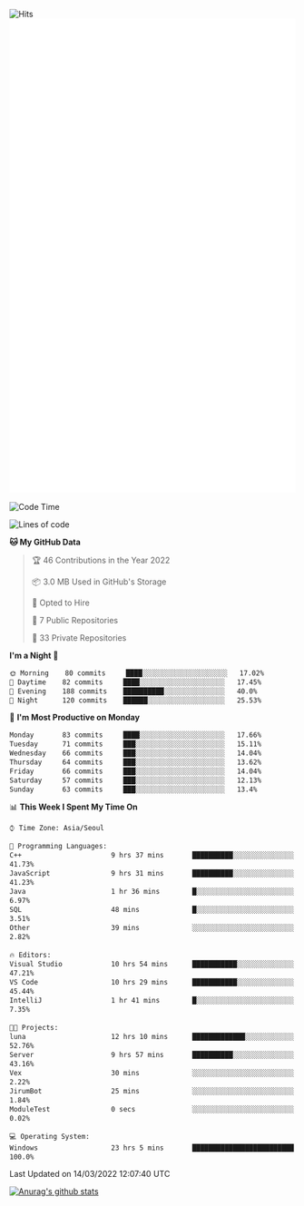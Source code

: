 ![Hits](https://hits.seeyoufarm.com/api/count/incr/badge.svg?url=https%3A%2F%2Fgithub.com%2Fkokose1234&count_bg=%2379C83D&title_bg=%23555555&icon=apple.svg&icon_color=%23E7E7E7&title=hits&edge_flat=false)
<br/>
![Metrics](https://github.com/kokose1234/kokose1234/blob/main/github-metrics.svg)

<!--START_SECTION:waka-->
![Code Time](http://img.shields.io/badge/Code%20Time-569%20hrs%2039%20mins-blue)

![Lines of code](https://img.shields.io/badge/From%20Hello%20World%20I%27ve%20Written-2%20Million%20lines%20of%20code-blue)

**🐱 My GitHub Data** 

> 🏆 46 Contributions in the Year 2022
 > 
> 📦 3.0 MB Used in GitHub's Storage 
 > 
> 💼 Opted to Hire
 > 
> 📜 7 Public Repositories 
 > 
> 🔑 33 Private Repositories  
 > 
**I'm a Night 🦉** 

```text
🌞 Morning    80 commits     ████░░░░░░░░░░░░░░░░░░░░░   17.02% 
🌆 Daytime    82 commits     ████░░░░░░░░░░░░░░░░░░░░░   17.45% 
🌃 Evening    188 commits    ██████████░░░░░░░░░░░░░░░   40.0% 
🌙 Night      120 commits    ██████░░░░░░░░░░░░░░░░░░░   25.53%

```
📅 **I'm Most Productive on Monday** 

```text
Monday       83 commits     ████░░░░░░░░░░░░░░░░░░░░░   17.66% 
Tuesday      71 commits     ███░░░░░░░░░░░░░░░░░░░░░░   15.11% 
Wednesday    66 commits     ███░░░░░░░░░░░░░░░░░░░░░░   14.04% 
Thursday     64 commits     ███░░░░░░░░░░░░░░░░░░░░░░   13.62% 
Friday       66 commits     ███░░░░░░░░░░░░░░░░░░░░░░   14.04% 
Saturday     57 commits     ███░░░░░░░░░░░░░░░░░░░░░░   12.13% 
Sunday       63 commits     ███░░░░░░░░░░░░░░░░░░░░░░   13.4%

```


📊 **This Week I Spent My Time On** 

```text
⌚︎ Time Zone: Asia/Seoul

💬 Programming Languages: 
C++                      9 hrs 37 mins       ██████████░░░░░░░░░░░░░░░   41.73% 
JavaScript               9 hrs 31 mins       ██████████░░░░░░░░░░░░░░░   41.23% 
Java                     1 hr 36 mins        █░░░░░░░░░░░░░░░░░░░░░░░░   6.97% 
SQL                      48 mins             █░░░░░░░░░░░░░░░░░░░░░░░░   3.51% 
Other                    39 mins             ░░░░░░░░░░░░░░░░░░░░░░░░░   2.82%

🔥 Editors: 
Visual Studio            10 hrs 54 mins      ███████████░░░░░░░░░░░░░░   47.21% 
VS Code                  10 hrs 29 mins      ███████████░░░░░░░░░░░░░░   45.44% 
IntelliJ                 1 hr 41 mins        █░░░░░░░░░░░░░░░░░░░░░░░░   7.35%

🐱‍💻 Projects: 
luna                     12 hrs 10 mins      █████████████░░░░░░░░░░░░   52.76% 
Server                   9 hrs 57 mins       ██████████░░░░░░░░░░░░░░░   43.16% 
Vex                      30 mins             ░░░░░░░░░░░░░░░░░░░░░░░░░   2.22% 
JirumBot                 25 mins             ░░░░░░░░░░░░░░░░░░░░░░░░░   1.84% 
ModuleTest               0 secs              ░░░░░░░░░░░░░░░░░░░░░░░░░   0.02%

💻 Operating System: 
Windows                  23 hrs 5 mins       █████████████████████████   100.0%

```


 Last Updated on 14/03/2022 12:07:40 UTC
<!--END_SECTION:waka-->

[![Anurag's github stats](https://github-readme-stats.vercel.app/api?username=kokose1234&theme=dracula)](https://github.com/anuraghazra/github-readme-stats)



	
